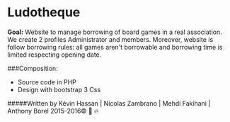 # Ludotheque

**Goal:** Website to manage borrowing of board games in a real association. We create 2 profiles Administrator and members. 
Moreover, website is follow borrowing rules: all games aren't borrowable and borrowing time is limited respecting opening date.  

###Composition: 
* Source code in PHP 
* Design with bootstrap 3 Css


#####Written by Kévin Hassan | Nicolas Zambrano | Mehdi Fakihani | Anthony Borel
2015-2016:copyright: :octopus: :fire:
